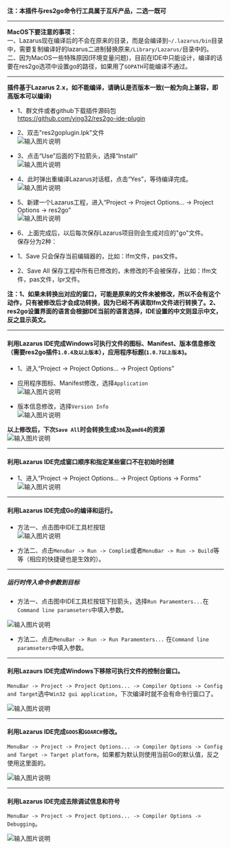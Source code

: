 **注：本插件与res2go命令行工具属于互斥产品，二选一既可**   

----

**MacOS下要注意的事项：**   
一、Lazarus现在编译后的不会在原来的目录，而是会编译到`~/.lazarus/bin`目录中，需要复制编译好的lazarus二进制替换原来`/Library/Lazarus/`目录中的。  
二、因为MacOS一些特殊原因(环境变量问题)，目前在IDE中只能设计，编译的话要在res2go选项中设置go的路径，如果用了`GOPATH`可能编译不通过。  

----
**插件基于Lazarus 2.x，如不能编译，请确认是否版本一致(一般为向上兼容，即高版本可以编译)**   

* 1、群文件或者github下载插件源码包     
https://github.com/ying32/res2go-ide-plugin   

* 2、双击"res2goplugin.lpk"文件   
![输入图片说明](https://images.gitee.com/uploads/images/2020/0805/161443_77a7ce23_118989.png "屏幕截图.png")   

* 3、点击“Use”后面的下拉箭头，选择“Install”    
![输入图片说明](https://images.gitee.com/uploads/images/2020/0805/161513_e8c35359_118989.png "屏幕截图.png")  

* 4、此时弹出重编译Lazarus对话框，点击“Yes”，等待编译完成。  
![输入图片说明](https://images.gitee.com/uploads/images/2020/0805/161534_0b093fc5_118989.png "屏幕截图.png")  

* 5、新建一个Lazarus工程，进入“Project -> Project Options... -> Project Options -> res2go”  
![输入图片说明](https://images.gitee.com/uploads/images/2020/0830/182717_3d10ac0a_118989.png "屏幕截图.png")  
 
* 6、上面完成后，以后每次保存Lazarus项目则会生成对应的"go"文件。     
保存分为2种：  
* 1、Save   只会保存当前编辑器的，比如：lfm文件，pas文件。  
* 2、Save All  保存工程中所有已修改的，未修改的不会被保存，比如：lfm文件，pas文件，lpr文件。   

**注：1、如果未转换出对应的窗口，可能是原来的文件未被修改，所以不会有这个动作，只有被修改后才会成功转换，因为已经不再读取lfm文件进行转换了。2、res2go设置界面的语言会根据IDE当前的语言选择，IDE设置的中文则显示中文，反之显示英文。**  

----

#### 利用Lazarus IDE完成Windows可执行文件的图标、Manifest、版本信息修改（需要res2go插件`1.0.4及以上版本`），应用程序标题(`1.0.7以上版本`)。    
* 1、进入“Project -> Project Options... -> Project Options”    
 * 应用程序图标、Manifest修改，选择`Application`  
 ![输入图片说明](https://images.gitee.com/uploads/images/2020/0812/234841_1822c6d6_118989.png "屏幕截图.png")    

 * 版本信息修改，选择`Version Info`    
![输入图片说明](https://images.gitee.com/uploads/images/2020/0812/234958_2e59e91d_118989.png "屏幕截图.png")    
  
**以上修改后，下次`Save All`时会转换生成`386`及`amd64`的资源**    
![输入图片说明](https://images.gitee.com/uploads/images/2020/0812/235141_18cb5e61_118989.png "屏幕截图.png")    

----

#### 利用Lazarus IDE完成窗口顺序和指定某些窗口不在初始时创建   
* 1、进入“Project -> Project Options... -> Project Options -> Forms”    
![输入图片说明](https://images.gitee.com/uploads/images/2020/0819/125021_70bb665b_118989.png "屏幕截图.png")  

----

#### 利用Lazarus IDE完成Go的编译和运行。
* 方法一、点击图中IDE工具栏按钮   
![输入图片说明](https://images.gitee.com/uploads/images/2020/0820/163224_413cc70d_118989.png "屏幕截图.png")    

* 方法二、点击`MenuBar -> Run -> Complie`或者`MenuBar -> Run -> Build`等等（相应的快捷键也是生效的）。  

----

##### 运行时传入命令参数到目标
* 方法一、点击图中IDE工具栏按钮下拉箭头，选择`Run Paramemters...`在`Command line paramseters`中填入参数。  

![输入图片说明](https://images.gitee.com/uploads/images/2020/0820/163508_fe77a8d0_118989.png "屏幕截图.png")    

* 方法二、点击`MenuBar -> Run -> Run Paramemters...` 在`Command line paramseters`中填入参数。  

----

#### 利用Lazaurs IDE完成Windows下移除可执行文件的控制台窗口。  

`MenuBar -> Project -> Project Options... -> Compiler Options -> Config and Target`选中`Win32 gui application`，下次编译时就不会有命令行窗口了。   

![输入图片说明](https://images.gitee.com/uploads/images/2020/0830/160141_29771f83_118989.png "屏幕截图.png")  

----

#### 利用Lazarus IDE完成`GOOS`和`GOARCH`修改。  
`MenuBar -> Project -> Project Options... -> Compiler Options -> Config and Target -> Target platform`，如果都为默认则使用当前Go的默认值，反之使用这里面的。 

![输入图片说明](https://images.gitee.com/uploads/images/2020/0820/164107_6c826bcd_118989.png "屏幕截图.png")    

----

#### 利用Lazarus IDE完成去除调试信息和符号  

`MenuBar -> Project -> Project Options... -> Compiler Options -> Debugging`。   

![输入图片说明](https://images.gitee.com/uploads/images/2020/0830/160023_9b4b86ce_118989.png "屏幕截图.png")  

 